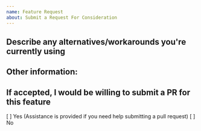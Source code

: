 ```yaml
---
name: Feature Request
about: Submit a Request For Consideration
---
```


## Describe any alternatives/workarounds you're currently using

## Other information:

## If accepted, I would be willing to submit a PR for this feature

[ ] Yes (Assistance is provided if you need help submitting a pull request)
[ ] No
